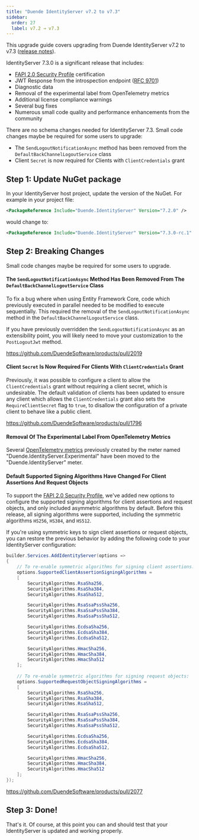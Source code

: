 ```yaml
---
title: "Duende IdentityServer v7.2 to v7.3"
sidebar:
  order: 27
  label: v7.2 → v7.3
---
```


This upgrade guide covers upgrading from Duende IdentityServer v7.2 to v7.3 ([release notes](https://github.com/DuendeSoftware/products/releases/tag/is-7.3.0)).

IdentityServer 7.3.0 is a significant release that includes:

- [FAPI 2.0 Security Profile][1] certification
- JWT Response from the introspection endpoint ([RFC 9701](https://www.rfc-editor.org/rfc/rfc9701.html))
- Diagnostic data
- Removal of the experimental label from OpenTelemetry metrics
- Additional license compliance warnings
- Several bug fixes
- Numerous small code quality and performance enhancements from the community

There are no schema changes needed for IdentityServer 7.3. Small code changes maybe be required for some users to upgrade:

- The `SendLogoutNotificationAsync` method has been removed from the `DefaultBackChannelLogoutService` class
- Client `Secret` is now required for Clients with `ClientCredentials` grant

## Step 1: Update NuGet package

In your IdentityServer host project, update the version of the NuGet.
For example in your project file:

```xml
<PackageReference Include="Duende.IdentityServer" Version="7.2.0" />
```

would change to:

```xml
<PackageReference Include="Duende.IdentityServer" Version="7.3.0-rc.1" />
```

## Step 2: Breaking Changes

Small code changes maybe be required for some users to upgrade.

#### The `SendLogoutNotificationAsync` Method Has Been Removed From The `DefaultBackChannelLogoutService` Class

To fix a bug where when using Entity Framework Core, code which previously executed in parallel needed to be modified to execute sequentially.
This required the removal of the `SendLogoutNotificationAsync` method in the `DefaultBackChannelLogoutService` class.

If you have previously overridden the `SendLogoutNotificationAsync` as an extensibility point, you will likely need to move your customization to the `PostLogoutJwt` method.

https://github.com/DuendeSoftware/products/pull/2019

#### Client `Secret` Is Now Required For Clients With `ClientCredentials` Grant

Previously, it was possible to configure a client to allow the `ClientCredentials` grant without requiring a client secret, which is undesirable.
The default validation of clients has been updated to ensure any client which allows the `ClientCredentials` grant also sets the `RequireClientSecret` flag to `true`,
to disallow the configuration of a private client to behave like a public client.

https://github.com/DuendeSoftware/products/pull/1796

#### Removal Of The Experimental Label From OpenTelemetry Metrics

Several [OpenTelemetry metrics](/identityserver/diagnostics/otel.md#detailed-metrics) previously created by the meter named
"Duende.IdentityServer.Experimental" have been moved to the "Duende.IdentityServer" meter.

#### Default Supported Signing Algorithms Have Changed For Client Assertions And Request Objects

To support the [FAPI 2.0 Security Profile][1], we've added new options to configure the supported signing algorithms for 
client assertions and request objects, and only included asymmetric algorithms by default. Before this release, all 
signing algorithms were supported, including the symmetric algorithms `HS256`, `HS384`, and `HS512`.
 
If you're using symmetric keys to sign client assertions or request objects, you can restore the previous behavior by adding the 
following code to your IdentityServer configuration:

```csharp title="Program.cs" {4,18-20,24,38-40}
builder.Services.AddIdentityServer(options =>
{
    // To re-enable symmetric algorithms for signing client assertions:
    options.SupportedClientAssertionSigningAlgorithms = 
    [
        SecurityAlgorithms.RsaSha256,
        SecurityAlgorithms.RsaSha384,
        SecurityAlgorithms.RsaSha512,

        SecurityAlgorithms.RsaSsaPssSha256,
        SecurityAlgorithms.RsaSsaPssSha384,
        SecurityAlgorithms.RsaSsaPssSha512,

        SecurityAlgorithms.EcdsaSha256,
        SecurityAlgorithms.EcdsaSha384,
        SecurityAlgorithms.EcdsaSha512,

        SecurityAlgorithms.HmacSha256,
        SecurityAlgorithms.HmacSha384,
        SecurityAlgorithms.HmacSha512
    ];
    
    // To re-enable symmetric algorithms for signing request objects:
    options.SupportedRequestObjectSigningAlgorithms = 
    [
        SecurityAlgorithms.RsaSha256,
        SecurityAlgorithms.RsaSha384,
        SecurityAlgorithms.RsaSha512,

        SecurityAlgorithms.RsaSsaPssSha256,
        SecurityAlgorithms.RsaSsaPssSha384,
        SecurityAlgorithms.RsaSsaPssSha512,

        SecurityAlgorithms.EcdsaSha256,
        SecurityAlgorithms.EcdsaSha384,
        SecurityAlgorithms.EcdsaSha512,

        SecurityAlgorithms.HmacSha256,
        SecurityAlgorithms.HmacSha384,
        SecurityAlgorithms.HmacSha512
    ];
});
```

https://github.com/DuendeSoftware/products/pull/2077

## Step 3: Done!

That's it. Of course, at this point you can and should test that your IdentityServer is updated and working properly.

[1]: https://openid.net/specs/fapi-security-profile-2_0-final.html